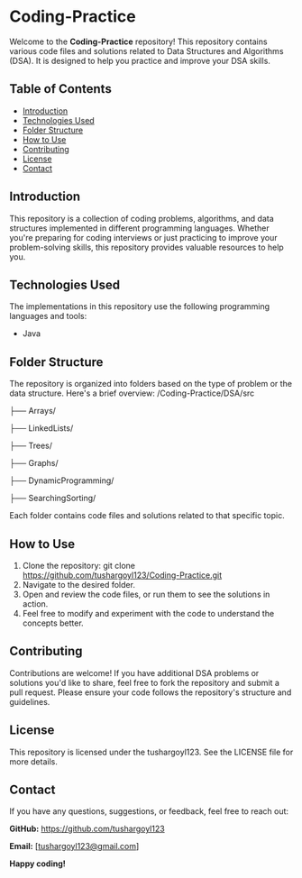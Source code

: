 # Coding-Practice

Welcome to the **Coding-Practice** repository! This repository contains various code files and solutions related to Data Structures and Algorithms (DSA). It is designed to help you practice and improve your DSA skills.

## Table of Contents

- [Introduction](#introduction)
- [Technologies Used](#technologies-used)
- [Folder Structure](#folder-structure)
- [How to Use](#how-to-use)
- [Contributing](#contributing)
- [License](#license)
- [Contact](#contact)

## Introduction

This repository is a collection of coding problems, algorithms, and data structures implemented in different programming languages. Whether you're preparing for coding interviews or just practicing to improve your problem-solving skills, this repository provides valuable resources to help you.

## Technologies Used

The implementations in this repository use the following programming languages and tools:

- Java

## Folder Structure

The repository is organized into folders based on the type of problem or the data structure. Here's a brief overview:
/Coding-Practice/DSA/src

├── Arrays/

├── LinkedLists/

├── Trees/

├── Graphs/

├── DynamicProgramming/

├── SearchingSorting/


Each folder contains code files and solutions related to that specific topic.

## How to Use

1. Clone the repository:
   git clone https://github.com/tushargoyl123/Coding-Practice.git
2. Navigate to the desired folder.
3. Open and review the code files, or run them to see the solutions in action.
4. Feel free to modify and experiment with the code to understand the concepts better.

## Contributing
Contributions are welcome! If you have additional DSA problems or solutions you'd like to share, feel free to fork the repository and submit a pull request. Please ensure your code follows the repository's structure and guidelines.

## License
This repository is licensed under the tushargoyl123. See the LICENSE file for more details.

## Contact
If you have any questions, suggestions, or feedback, feel free to reach out:

**GitHub:** https://github.com/tushargoyl123

**Email:** [tushargoyl123@gmail.com]


**Happy coding!**
